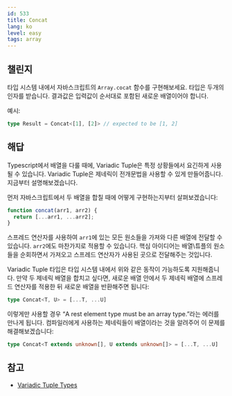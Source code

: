 ```yaml
---
id: 533
title: Concat
lang: ko
level: easy
tags: array
---
```


## 챌린지

타입 시스템 내에서 자바스크립트의 `Array.cocat` 함수를 구현해보세요.
타입은 두개의 인자를 받습니다.
결과값은 입력값이 순서대로 포함된 새로운 배열이어야 합니다.

예시:

```ts
type Result = Concat<[1], [2]> // expected to be [1, 2]
```

## 해답

Typescript에서 배열을 다룰 때에, Variadic Tuple은 특정 상황들에서 요긴하게 사용될 수 있습니다.
Variadic Tuple은 제네릭이 전개문법을 사용할 수 있게 만들어줍니다.
지금부터 설명해보겠습니다.

먼저 자바스크립트에서 두 배열을 합칠 때에 어떻게 구현하는지부터 살펴보겠습니다:

```js
function concat(arr1, arr2) {
  return [...arr1, ...arr2];
}
```

스프레드 연산자를 사용하여 `arr1`에 있는 모든 원소들을 가져와 다른 배열에 전달할 수 있습니다.
`arr2`에도 마찬가지로 적용할 수 있습니다.
핵심 아이디어는 배열\튜플의 원소들을 순회하면서 가져오고 스프레드 연산자가 사용된 곳으로 전달해주는 것입니다.

Variadic Tuple 타입은 타입 시스템 내에서 위와 같은 동작이 가능하도록 지원해줍니다.
만약 두 제네릭 배열을 합치고 싶다면, 새로운 배열 안에서 두 제네릭 배열에 스프레드 연산자를 적용한 뒤 새로운 배열을 반환해주면 됩니다:

```ts
type Concat<T, U> = [...T, ...U]
```

이렇게만 사용할 경우 “A rest element type must be an array type.”라는 에러를 만나게 됩니다.
컴파일러에게 사용하는 제네릭들이 배열이라는 것을 알려주어 이 문제를 해결해보겠습니다:

```ts
type Concat<T extends unknown[], U extends unknown[]> = [...T, ...U]
```

## 참고

- [Variadic Tuple Types](https://www.typescriptlang.org/docs/handbook/release-notes/typescript-4-0.html#variadic-tuple-types)

